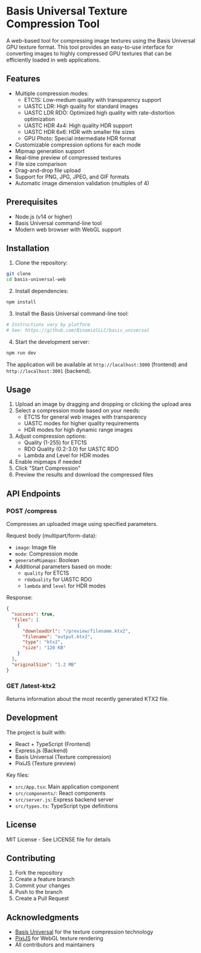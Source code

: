 # Basis Universal Texture Compression Tool

A web-based tool for compressing image textures using the Basis Universal GPU texture format. This tool provides an easy-to-use interface for converting images to highly compressed GPU textures that can be efficiently loaded in web applications.

## Features

- Multiple compression modes:
  - ETC1S: Low-medium quality with transparency support
  - UASTC LDR: High quality for standard images
  - UASTC LDR RDO: Optimized high quality with rate-distortion optimization
  - UASTC HDR 4x4: High quality HDR support
  - UASTC HDR 6x6: HDR with smaller file sizes
  - GPU Photo: Special intermediate HDR format
- Customizable compression options for each mode
- Mipmap generation support
- Real-time preview of compressed textures
- File size comparison
- Drag-and-drop file upload
- Support for PNG, JPG, JPEG, and GIF formats
- Automatic image dimension validation (multiples of 4)

## Prerequisites

- Node.js (v14 or higher)
- Basis Universal command-line tool
- Modern web browser with WebGL support

## Installation

1. Clone the repository:
```bash
git clone
cd basis-universal-web
```

2. Install dependencies:
```bash
npm install
```

3. Install the Basis Universal command-line tool:
```bash
# Instructions vary by platform
# See: https://github.com/BinomialLLC/basis_universal
```

4. Start the development server:
```bash
npm run dev
```

The application will be available at `http://localhost:3000` (frontend) and `http://localhost:3001` (backend).

## Usage

1. Upload an image by dragging and dropping or clicking the upload area
2. Select a compression mode based on your needs:
   - ETC1S for general web images with transparency
   - UASTC modes for higher quality requirements
   - HDR modes for high dynamic range images
3. Adjust compression options:
   - Quality (1-255) for ETC1S
   - RDO Quality (0.2-3.0) for UASTC RDO
   - Lambda and Level for HDR modes
4. Enable mipmaps if needed
5. Click "Start Compression"
6. Preview the results and download the compressed files

## API Endpoints

### POST /compress
Compresses an uploaded image using specified parameters.

Request body (multipart/form-data):
- `image`: Image file
- `mode`: Compression mode
- `generateMipmaps`: Boolean
- Additional parameters based on mode:
  - `quality` for ETC1S
  - `rdoQuality` for UASTC RDO
  - `lambda` and `level` for HDR modes

Response:
```json
{
  "success": true,
  "files": [
    {
      "downloadUrl": "/preview/filename.ktx2",
      "filename": "output.ktx2",
      "type": "ktx2",
      "size": "128 KB"
    }
  ],
  "originalSize": "1.2 MB"
}
```

### GET /latest-ktx2
Returns information about the most recently generated KTX2 file.

## Development

The project is built with:
- React + TypeScript (Frontend)
- Express.js (Backend)
- Basis Universal (Texture compression)
- PixiJS (Texture preview)

Key files:
- `src/App.tsx`: Main application component
- `src/components/`: React components
- `src/server.js`: Express backend server
- `src/types.ts`: TypeScript type definitions

## License

MIT License - See LICENSE file for details

## Contributing

1. Fork the repository
2. Create a feature branch
3. Commit your changes
4. Push to the branch
5. Create a Pull Request

## Acknowledgments

- [Basis Universal](https://github.com/BinomialLLC/basis_universal) for the texture compression technology
- [PixiJS](https://pixijs.com/) for WebGL texture rendering
- All contributors and maintainers
